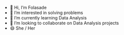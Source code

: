 - 👋 Hi, I’m Folasade
- 👀 I’m interested in solving problems
- 🌱 I’m currently learning Data Analysis
- 💞️ I’m looking to collaborate on Data Analysis projects
- 😄 She / Her


<!---
larryease2/larryease2 is a ✨ special ✨ repository because its `README.md` (this file) appears on your GitHub profile.
You can click the Preview link to take a look at your changes.
--->
